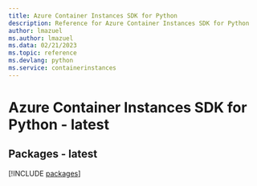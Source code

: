 ```yaml
---
title: Azure Container Instances SDK for Python
description: Reference for Azure Container Instances SDK for Python
author: lmazuel
ms.author: lmazuel
ms.data: 02/21/2023
ms.topic: reference
ms.devlang: python
ms.service: containerinstances
---
```

# Azure Container Instances SDK for Python - latest
## Packages - latest
[!INCLUDE [packages](container-instances-index.md)]